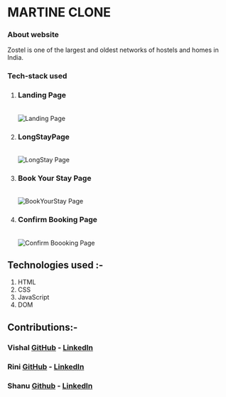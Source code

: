 # MARTINE CLONE
<h3>About website</h3>
Zostel is one of the largest and oldest networks of hostels and homes in India.<br>
<h3>Tech-stack used</h3>
<p align="center">
<ol >
<li>
 <h3>Landing Page</h3><br>
<img  align="center" src="imgs/Home" alt="Landing Page" >
</li>
<li>
<h3>LongStayPage</h3><br>
<img  align="center" src="project_images/LongStay.jpg" alt="LongStay Page" >
</li>
<li>
<h3>Book Your Stay Page</h3><br>
<img  align="center" src="project_images/BookYourStay.jpg" alt="BookYourStay Page" >
</li>
<li>
<h3>Confirm Booking Page</h3><br>
<img  align="center" src="project_images/ConfirmBooking.jpg" alt="Confirm Boooking Page" >
</li>
</p>
</ol>

## Technologies used :-
1) HTML
2) CSS
3) JavaScript
4) DOM



## Contributions:-

### Vishal  [GitHub](https://github.com/VishalChauhan562) - [LinkedIn](https://www.linkedin.com/in/vishal-chauhan-71787586/)

### Rini  [GitHub](https://github.com/rini001) - [LinkedIn](https://www.linkedin.com/in/renaissance-june001)

### Shanu [Github](https://github.com/Shanu30) - [LinkedIn](https://www.linkedin.com/in/kumar-shanu-a73636140)


